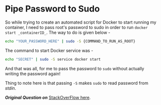 # Pipe Password to Sudo

So while trying to create an automated script for Docker to start running my container, I need to pass root's password to sudo in order to run `docker start _containerID_`. The way to do is given below -

```bash
echo "YOUR_PASSWORD_HERE" | sudo -S {COMMAND_TO_RUN_AS_ROOT}
```

The command to start Docker service was -

```bash
echo "SECRET" | sudo -S service docker start
```

And that was all, for me to pass the password to `sudo` without actually writing the password again!

Thing to note here is that passing `-S` makes `sudo` to read password from *stdin*.

***Original Question on*** [StackOverFlow here](https://unix.stackexchange.com/questions/391796/pipe-password-to-sudo-and-other-data-to-sudoed-command).

